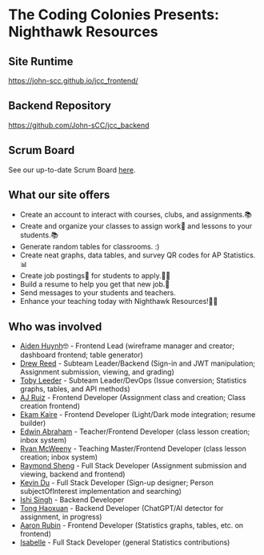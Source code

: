 # The Coding Colonies Presents: Nighthawk Resources

## Site Runtime

https://john-scc.github.io/jcc_frontend/

## Backend Repository

https://github.com/John-sCC/jcc_backend

## Scrum Board

See our up-to-date Scrum Board [here]().

## What our site offers

- Create an account to interact with courses, clubs, and assignments.📚
- Create and organize your classes to assign work📝 and lessons to your students.📚
- Generate random tables for classrooms. :)
- Create neat graphs, data tables, and survey QR codes for AP Statistics.📊
- Create job postings📑 for students to apply.💼👔
- Build a resume to help you get that new job.💸
- Send messages to your students and teachers.
- Enhance your teaching today with Nighthawk Resources!🦅🦅

## Who was involved

- [Aiden Huynh](https://github.com/aidenhuynh)🤓 - Frontend Lead (wireframe manager and creator; dashboard frontend; table generator)
- [Drew Reed](https://github.com/drewreed2005) - Subteam Leader/Backend (Sign-in and JWT manipulation; Assignment submission, viewing, and grading)
- [Toby Leeder](https://github.com/Toby-Leeder) - Subteam Leader/DevOps (Issue conversion; Statistics graphs, tables, and API methods)
- [AJ Ruiz](https://github.com/KKcbal) - Frontend Developer (Assignment class and creation; Class creation frontend)
- [Ekam Kaire](https://github.com/Ekamjot-Kaire) - Frontend Developer (Light/Dark mode integration; resume builder)
- [Edwin Abraham](https://github.com/EdwinKuttappi) - Teacher/Frontend Developer (class lesson creation; inbox system)
- [Ryan McWeeny](https://github.com/Ryanrob327) - Teaching Master/Frontend Developer (class lesson creation; inbox system)
- [Raymond Sheng](https://github.com/raymondYsheng) - Full Stack Developer (Assignment submission and viewing, backend and frontend)
- [Kevin Du](https://github.com/DasMoge124) - Full Stack Developer (Sign-up designer; Person subjectOfInterest implementation and searching)
- [Ishi Singh](https://github.com/Ishi-Singh) - Backend Developer
- [Tong Haoxuan]() - Backend Developer (ChatGPT/AI detector for assignment, in progress)
- [Aaron Rubin](https://github.com/aaron-rub) - Frontend Developer (Statistics graphs, tables, etc. on frontend)
- [Isabelle](https://github.com/isabelle926) - Full Stack Developer (general Statistics contributions)
